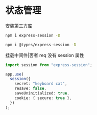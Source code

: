 # 状态管理

安装第三方库

```bash
npm i express-session -D

npm i @types/express-session -D
```

挂载中间件|否者 req 没有 session 属性

```typescript
import session from "express-session";

app.use(
  session({
    secret: "keyboard cat",
    resave: false,
    saveUninitialized: true,
    cookie: { secure: true },
  })
);
```
